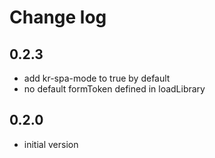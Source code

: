 # Change log

## 0.2.3

- add kr-spa-mode to true by default
- no default formToken defined in loadLibrary

## 0.2.0

- initial version